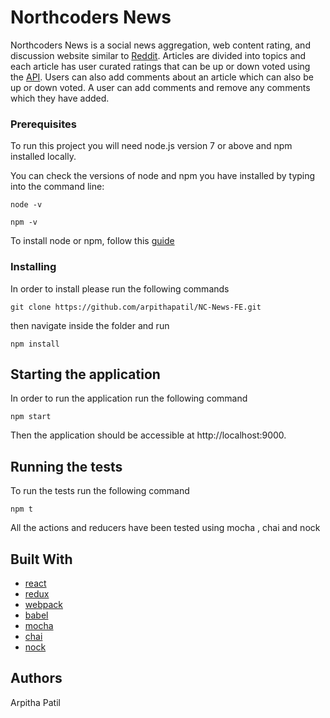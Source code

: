 
# Northcoders News

Northcoders News is a social news aggregation, web content rating, and discussion website similar to [Reddit](https://www.reddit.com/). Articles are divided into topics and each article has user curated ratings that can be up or down voted using the [API](https://github.com/arpithapatil/NC-News-BE). Users can also add comments about an article which can also be up or down voted. A user can add comments and remove any comments which they have added.

### Prerequisites

To run this project you will need node.js version 7 or above and npm installed locally.

You can check the versions of node and npm you have installed by typing into the command line:

```
node -v

npm -v
```

To install node or npm, follow this [guide](https://nodejs.org/en/download/package-manager/)

### Installing

In order to install please run the following commands

```
git clone https://github.com/arpithapatil/NC-News-FE.git
```
then navigate inside the folder and run 
```
npm install
```

## Starting the application

In order to run the application run the following command
```
npm start
```
Then the application should be accessible at http://localhost:9000.

## Running the tests

To run the tests run the following command
```
npm t
```
All the actions and reducers have been tested using mocha , chai and nock

## Built With
* [react](https://reactjs.org/)
* [redux](https://redux.js.org/docs/introduction/)
* [webpack](https://webpack.js.org/)
* [babel](https://babeljs.io/)
* [mocha](https://mochajs.org/)
* [chai](http://chaijs.com/)
* [nock](https://github.com/node-nock/nock)

## Authors
Arpitha Patil
